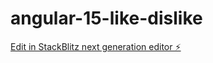 # angular-15-like-dislike

[Edit in StackBlitz next generation editor ⚡️](https://stackblitz.com/~/github.com/prasad9797/angular-15-like-dislike)